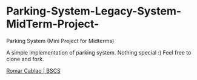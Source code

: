 # Parking-System-Legacy-System-MidTerm-Project-
Parking System (Mini Project for Midterms)

A simple implementation of parking system. Nothing special :) 
Feel free to clone and fork.

<a href="https://www.linkedin.com/in/romarcablao/">Romar Cablao | BSCS</a>
